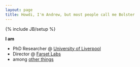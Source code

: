 ```yaml
---
layout: page
title: Howdi, I'm Andrew, but most people call me Bolster
---
```

{% include JB/setup %}

**I am**

* PhD Researcher @ [University of Liverpool](http://liv.ac.uk)
* Director @ [Farset Labs](http://farsetlabs.org.uk)
* among [other things](/about)
